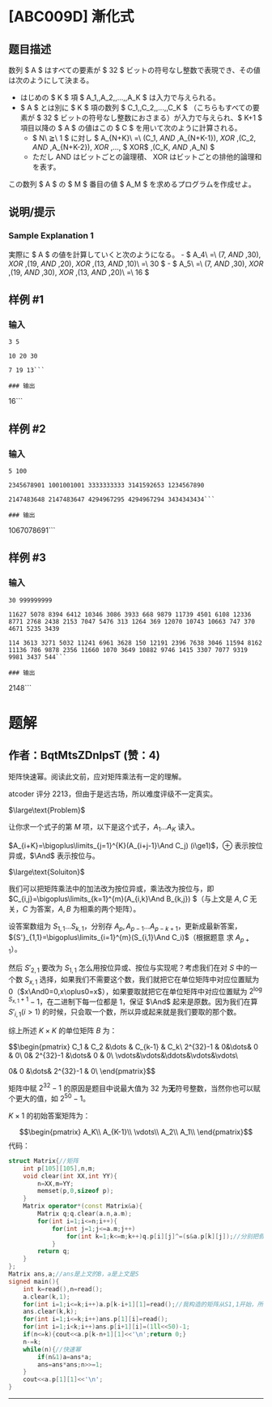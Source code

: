 # [ABC009D] 漸化式

## 题目描述

[problemUrl]: https://atcoder.jp/contests/abc009/tasks/abc009_4

数列 $ A $ はすべての要素が $ 32 $ ビットの符号なし整数で表現でき、その値は次のようにして決まる。

- はじめの $ K $ 項 $ A_1,\,A_2,\,...,\,A_K $ は入力で与えられる。
- $ A $ とは別に $ K $ 項の数列 $ C_1,\,C_2,\,...,\,C_K $ （こちらもすべての要素が $ 32 $ ビットの符号なし整数におさまる）が入力で与えられ、$ K+1 $ 項目以降の $ A $ の値はこの $ C $ を用いて次のように計算される。 
  - $ N\ ≧\ 1 $ に対し $ A_{N+K}\ =\ (C_1\, $AND$ \,A_{N+K-1})\, $XOR$ \,(C_2\, $AND$ \,A_{N+K-2})\, $XOR$ \,...\, $ XOR$ \,(C_K\, $AND$ \,A_N) $
  - ただし AND はビットごとの論理積、 XOR はビットごとの排他的論理和を表す。

この数列 $ A $ の $ M $ 番目の値 $ A_M $ を求めるプログラムを作成せよ。

## 说明/提示

### Sample Explanation 1

実際に $ A $ の値を計算していくと次のようになる。 - $ A_4\ =\ (7\, $AND$ \,30)\, $XOR$ \,(19\, $AND$ \,20)\, $XOR$ \,(13\, $AND$ \,10)\ =\ 30 $ - $ A_5\ =\ (7\, $AND$ \,30)\, $XOR$ \,(19\, $AND$ \,30)\, $XOR$ \,(13\, $AND$ \,20)\ =\ 16 $

## 样例 #1

### 输入

```
3 5
10 20 30
7 19 13```

### 输出

```
16```

## 样例 #2

### 输入

```
5 100
2345678901 1001001001 3333333333 3141592653 1234567890
2147483648 2147483647 4294967295 4294967294 3434343434```

### 输出

```
1067078691```

## 样例 #3

### 输入

```
30 999999999
11627 5078 8394 6412 10346 3086 3933 668 9879 11739 4501 6108 12336 8771 2768 2438 2153 7047 5476 313 1264 369 12070 10743 10663 747 370 4671 5235 3439
114 3613 3271 5032 11241 6961 3628 150 12191 2396 7638 3046 11594 8162 11136 786 9878 2356 11660 1070 3649 10882 9746 1415 3307 7077 9319 9981 3437 544```

### 输出

```
2148```

# 题解

## 作者：BqtMtsZDnlpsT (赞：4)

矩阵快速幂。阅读此文前，应对矩阵乘法有一定的理解。

atcoder 评分 $2213$，但由于是远古场，所以难度评级不一定真实。

$\large\text{Problem}$

让你求一个式子的第 $M$ 项，以下是这个式子，$A_1\dots A_K$ 读入。

$A_{i+K}=\bigoplus\limits_{j=1}^{K}(A_{i+j-1}\And C_j) (i\ge1)$，$\oplus$ 表示按位异或，$\And$ 表示按位与。

$\large\text{Soluiton}$

我们可以把矩阵乘法中的加法改为按位异或，乘法改为按位与，即 $C_{i,j}=\bigoplus\limits_{k=1}^{m}(A_{i,k}\And B_{k,j}) $（与上文是 $A,C$ 无关，$C$ 为答案，$A,B$ 为相乘的两个矩阵）。

设答案数组为 $S_{1,1}\dots S_{k,1}$，分别存 $A_p,A_{p-1}...A_{p-k+1}$，更新成最新答案，${S'}_{1,1}=\bigoplus\limits_{i=1}^{m}(S_{i,1}\And C_i)$（根据题意 求 $A_{p+1}$）。

然后 ${S'}_{2,1}$ 要改为 ${S}_{1,1}$ 怎么用按位异或、按位与实现呢？考虑我们在对 $S$ 中的一个数 $S_{x,1}$ 选择，如果我们不需要这个数，我们就把它在单位矩阵中对应位置赋为 $0$（$x\And0=0,x\oplus0=x$），如果要取就把它在单位矩阵中对应位置赋为 $2^{\log {S_{x,1}}+1}-1$，在二进制下每一位都是 $1$，保证  $\And$ 起来是原数。因为我们在算 ${S'}_{i,1}(i>1)$ 的时候，只会取一个数，所以异或起来就是我们要取的那个数。

综上所述 $K\times K$ 的单位矩阵 $B$ 为：

$$\begin{pmatrix}
C_1 & C_2 &\dots & C_{k-1} & C_k\\
2^{32}-1 & 0&\dots& 0 & 0\\
0& 2^{32}-1 &\dots& 0 & 0\\
\vdots&\vdots&\ddots&\vdots&\vdots\\

0& 0 &\dots& 2^{32}-1 & 0\\
\end{pmatrix}$$

矩阵中赋 $2^{32}-1$ 的原因是题目中说最大值为 $32$ 为**无**符号整数，当然你也可以赋个更大的值，如 $2^{50}-1$。


$K\times 1$ 的初始答案矩阵为：

$$\begin{pmatrix}
A_K\\
A_{K-1}\\
\vdots\\
A_2\\
A_1\\
\end{pmatrix}$$
代码：

```cpp
struct Matrix{//矩阵
	int p[105][105],n,m;
	void clear(int XX,int YY){
		n=XX,m=YY;
		memset(p,0,sizeof p);
	}
	Matrix operator*(const Matrix&a){
		Matrix q;q.clear(a.n,a.m);
		for(int i=1;i<=n;i++){
			for(int j=1;j<=a.m;j++)
				for(int k=1;k<=m;k++)q.p[i][j]^=(s&a.p[k][j]);//分别把假和乘改为按位异或和按位与
			}
		return q;
	}
};
Matrix ans,a;//ans是上文的B，a是上文是S
signed main(){
	int k=read(),n=read();
	a.clear(k,1);
	for(int i=1;i<=k;i++)a.p[k-i+1][1]=read();//我构造的矩阵从S1,1开始，所以要倒过来
	ans.clear(k,k);
	for(int i=1;i<=k;i++)ans.p[1][i]=read();
	for(int i=1;i<k;i++)ans.p[i+1][i]=(1ll<<50)-1;
	if(n<=k){cout<<a.p[k-n+1][1]<<'\n';return 0;}
	n-=k;
	while(n){//快速幂
		if(n&1)a=ans*a;
		ans=ans*ans;n>>=1;
	}
	cout<<a.p[1][1]<<'\n';
}
```

---

